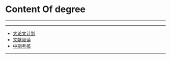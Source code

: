 # Content Of degree
****
****
  - [大论文计划](0.大论文计划.md)
  - [文献阅读](1.文献阅读.md)
  - [中期考核](2.中期考核.md)
****
